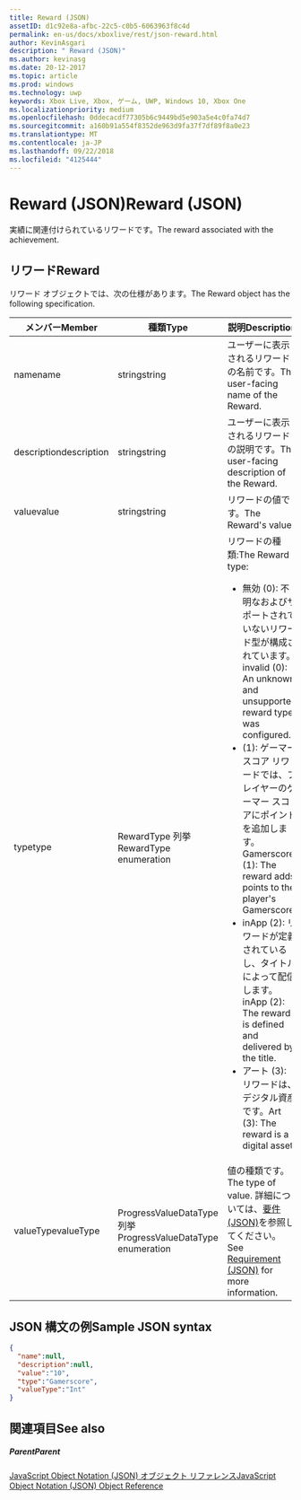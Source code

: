 ```yaml
---
title: Reward (JSON)
assetID: d1c92e8a-afbc-22c5-c0b5-6063963f8c4d
permalink: en-us/docs/xboxlive/rest/json-reward.html
author: KevinAsgari
description: " Reward (JSON)"
ms.author: kevinasg
ms.date: 20-12-2017
ms.topic: article
ms.prod: windows
ms.technology: uwp
keywords: Xbox Live, Xbox, ゲーム, UWP, Windows 10, Xbox One
ms.localizationpriority: medium
ms.openlocfilehash: 0ddecacdf77305b6c9449bd5e903a5e4c0fa74d7
ms.sourcegitcommit: a160b91a554f8352de963d9fa37f7df89f8a0e23
ms.translationtype: MT
ms.contentlocale: ja-JP
ms.lasthandoff: 09/22/2018
ms.locfileid: "4125444"
---
```

# <a name="reward-json"></a><span data-ttu-id="dd4da-104">Reward (JSON)</span><span class="sxs-lookup"><span data-stu-id="dd4da-104">Reward (JSON)</span></span>
<span data-ttu-id="dd4da-105">実績に関連付けられているリワードです。</span><span class="sxs-lookup"><span data-stu-id="dd4da-105">The reward associated with the achievement.</span></span>
<a id="ID4EN"></a>


## <a name="reward"></a><span data-ttu-id="dd4da-106">リワード</span><span class="sxs-lookup"><span data-stu-id="dd4da-106">Reward</span></span>

<span data-ttu-id="dd4da-107">リワード オブジェクトでは、次の仕様があります。</span><span class="sxs-lookup"><span data-stu-id="dd4da-107">The Reward object has the following specification.</span></span>

| <span data-ttu-id="dd4da-108">メンバー</span><span class="sxs-lookup"><span data-stu-id="dd4da-108">Member</span></span>| <span data-ttu-id="dd4da-109">種類</span><span class="sxs-lookup"><span data-stu-id="dd4da-109">Type</span></span>| <span data-ttu-id="dd4da-110">説明</span><span class="sxs-lookup"><span data-stu-id="dd4da-110">Description</span></span>|
| --- | --- | --- |
| <span data-ttu-id="dd4da-111">name</span><span class="sxs-lookup"><span data-stu-id="dd4da-111">name</span></span>| <span data-ttu-id="dd4da-112">string</span><span class="sxs-lookup"><span data-stu-id="dd4da-112">string</span></span>| <span data-ttu-id="dd4da-113">ユーザーに表示されるリワードの名前です。</span><span class="sxs-lookup"><span data-stu-id="dd4da-113">The user-facing name of the Reward.</span></span>|
| <span data-ttu-id="dd4da-114">description</span><span class="sxs-lookup"><span data-stu-id="dd4da-114">description</span></span>| <span data-ttu-id="dd4da-115">string</span><span class="sxs-lookup"><span data-stu-id="dd4da-115">string</span></span>| <span data-ttu-id="dd4da-116">ユーザーに表示されるリワードの説明です。</span><span class="sxs-lookup"><span data-stu-id="dd4da-116">The user-facing description of the Reward.</span></span>|
| <span data-ttu-id="dd4da-117">value</span><span class="sxs-lookup"><span data-stu-id="dd4da-117">value</span></span>| <span data-ttu-id="dd4da-118">string</span><span class="sxs-lookup"><span data-stu-id="dd4da-118">string</span></span>| <span data-ttu-id="dd4da-119">リワードの値です。</span><span class="sxs-lookup"><span data-stu-id="dd4da-119">The Reward's value.</span></span>|
| <span data-ttu-id="dd4da-120">type</span><span class="sxs-lookup"><span data-stu-id="dd4da-120">type</span></span>| <span data-ttu-id="dd4da-121">RewardType 列挙</span><span class="sxs-lookup"><span data-stu-id="dd4da-121">RewardType enumeration</span></span>| <span data-ttu-id="dd4da-122">リワードの種類:</span><span class="sxs-lookup"><span data-stu-id="dd4da-122">The Reward type:</span></span> <ul><li><span data-ttu-id="dd4da-123">無効 (0): 不明なおよびサポートされていないリワード型が構成されています。</span><span class="sxs-lookup"><span data-stu-id="dd4da-123">invalid (0): An unknown and unsupported reward type was configured.</span></span></li><li><span data-ttu-id="dd4da-124">(1): ゲーマー スコア リワードでは、プレイヤーのゲーマー スコアにポイントを追加します。</span><span class="sxs-lookup"><span data-stu-id="dd4da-124">Gamerscore (1): The reward adds points to the player's Gamerscore.</span></span></li><li><span data-ttu-id="dd4da-125">inApp (2): リワードが定義されているし、タイトルによって配信します。</span><span class="sxs-lookup"><span data-stu-id="dd4da-125">inApp (2): The reward is defined and delivered by the title.</span></span></li><li><span data-ttu-id="dd4da-126">アート (3): リワードは、デジタル資産です。</span><span class="sxs-lookup"><span data-stu-id="dd4da-126">Art (3): The reward is a digital asset.</span></span></li></ul> | 
| <span data-ttu-id="dd4da-127">valueType</span><span class="sxs-lookup"><span data-stu-id="dd4da-127">valueType</span></span>| <span data-ttu-id="dd4da-128">ProgressValueDataType 列挙</span><span class="sxs-lookup"><span data-stu-id="dd4da-128">ProgressValueDataType enumeration</span></span>| <span data-ttu-id="dd4da-129">値の種類です。</span><span class="sxs-lookup"><span data-stu-id="dd4da-129">The type of value.</span></span> <span data-ttu-id="dd4da-130">詳細については、[要件 (JSON)](json-requirement.md)を参照してください。</span><span class="sxs-lookup"><span data-stu-id="dd4da-130">See [Requirement (JSON)](json-requirement.md) for more information.</span></span>|

<a id="ID4EBD"></a>


## <a name="sample-json-syntax"></a><span data-ttu-id="dd4da-131">JSON 構文の例</span><span class="sxs-lookup"><span data-stu-id="dd4da-131">Sample JSON syntax</span></span>


```json
{
  "name":null,
  "description":null,
  "value":"10",
  "type":"Gamerscore",
  "valueType":"Int"
}

```


<a id="ID4EKD"></a>


## <a name="see-also"></a><span data-ttu-id="dd4da-132">関連項目</span><span class="sxs-lookup"><span data-stu-id="dd4da-132">See also</span></span>

<a id="ID4EMD"></a>


##### <a name="parent"></a><span data-ttu-id="dd4da-133">Parent</span><span class="sxs-lookup"><span data-stu-id="dd4da-133">Parent</span></span>

[<span data-ttu-id="dd4da-134">JavaScript Object Notation (JSON) オブジェクト リファレンス</span><span class="sxs-lookup"><span data-stu-id="dd4da-134">JavaScript Object Notation (JSON) Object Reference</span></span>](atoc-xboxlivews-reference-json.md)
